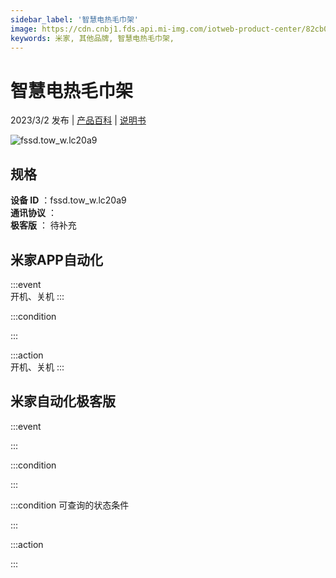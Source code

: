 ```yaml
---
sidebar_label: '智慧电热毛巾架'
image: https://cdn.cnbj1.fds.api.mi-img.com/iotweb-product-center/82cb09c8006e61e29ab417d8e54e8a3c_1666840996399.png?GalaxyAccessKeyId=AKVGLQWBOVIRQ3XLEW&Expires=9223372036854775807&Signature=g45Uik6eP25PDqAmW7OO3yyPiv8=
keywords: 米家, 其他品牌, 智慧电热毛巾架, 
---
```

# 智慧电热毛巾架

2023/3/2 发布 | [产品百科](https://home.mi.com/webapp/content/baike/product/index.html?model=fssd.tow_w.lc20a9/) | [说明书](https://home.mi.com/views/introduction.html?model=fssd.tow_w.lc20a9&region=cn)

![fssd.tow_w.lc20a9](https://cdn.cnbj1.fds.api.mi-img.com/iotweb-product-center/82cb09c8006e61e29ab417d8e54e8a3c_1666840996399.png?GalaxyAccessKeyId=AKVGLQWBOVIRQ3XLEW&Expires=9223372036854775807&Signature=g45Uik6eP25PDqAmW7OO3yyPiv8=)

## 规格  
> 
**设备 ID** ：fssd.tow_w.lc20a9  
**通讯协议** ：  
**极客版**  ： 待补充 


## 米家APP自动化  

:::event  
开机、关机
:::

:::condition  

:::

:::action   
开机、关机
:::

## 米家自动化极客版  

:::event  

:::

:::condition  

:::

:::condition 可查询的状态条件  

:::

:::action  

:::

        
